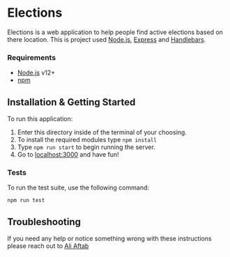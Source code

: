 # Elections

Elections is a web application to help people find active elections based on there location. This is project used [Node.js][node], [Express][express] and [Handlebars][handlebars].

### Requirements

- [Node.js][node] v12+
- [npm][npm]

## Installation & Getting Started

To run this application:
1. Enter this directory inside of the terminal of your choosing.
2. To install the required modules type `npm install`
3. Type `npm run start` to begin running the server.
4. Go to [localhost:3000](localhost:3000) and have fun!

### Tests

To run the test suite, use the following command:

```
npm run test
```

## Troubleshooting

If you need any help or notice something wrong with these instructions please reach out to [Ali Aftab](mailto:itisaftab@gmail.com)

[express]: https://expressjs.com/
[handlebars]: https://handlebarsjs.com/
[node]: https://nodejs.org/
[npm]: https://docs.npmjs.com/
